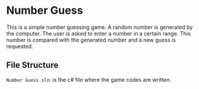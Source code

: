 # Number Guess   
This is a simple number guessing game.
A random number is generated by the computer.
The user is asked to enter a number in a certain range.
This number is compared with the generated number and a new guess is requested.

## File Structure
`Number Guess.sln`: is the c# file where the game codes are written.
